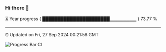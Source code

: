 ### Hi there 👋

⏳ Year progress { ██████████████████████▁▁▁▁▁▁▁▁ } 73.77 %

---

⏰ Updated on Fri, 27 Sep 2024 00:21:58 GMT

![Progress Bar CI](https://github.com/liununu/liununu/workflows/Progress%20Bar%20CI/badge.svg)
